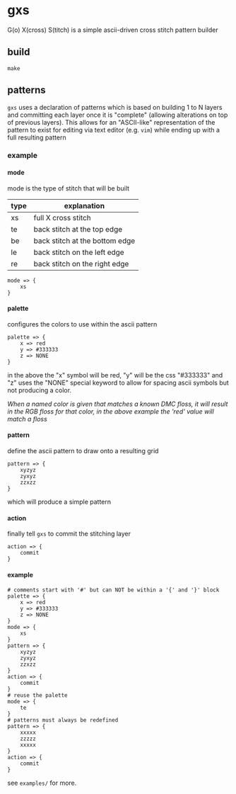 gxs
===

G(o) X(cross) S(titch) is a simple ascii-driven cross stitch pattern builder

## build

```
make
```

## patterns

`gxs` uses a declaration of patterns which is based on building 1 to N layers
and committing each layer once it is "complete" (allowing alterations on top of previous layers).
This allows for an "ASCII-like" representation of the pattern to exist for editing via text editor
(e.g. `vim`) while ending up with a full resulting pattern

### example

#### mode

mode is the type of stitch that will be built

| type | explanation |
| ---  | ---         |
| xs   | full X cross stitch |
| te   | back stitch at the top edge |
| be   | back stitch at the bottom edge |
| le   | back stitch on the left edge |
| re   | back stitch on the right edge |

```
mode => {
    xs
}
```

#### palette

configures the colors to use within the ascii pattern

```
palette => {
    x => red
    y => #333333
    z => NONE
}
```

in the above the "x" symbol will be red, "y" will be the css "#333333" and "z"
uses the "NONE" special keyword to allow for spacing ascii symbols but not producing a
color.

_When a named color is given that matches a known DMC floss, it will result in the
RGB floss for that color, in the above example the 'red' value will match a floss_

#### pattern

define the ascii pattern to draw onto a resulting grid

```
pattern => {
    xyzyz
    zyxyz
    zzxzz
}
```

which will produce a simple pattern

#### action

finally tell `gxs` to commit the stitching layer

```
action => {
    commit
}
```

#### example

```
# comments start with '#' but can NOT be within a '{' and '}' block
palette => {
    x => red
    y => #333333
    z => NONE
}
mode => {
    xs
}
pattern => {
    xyzyz
    zyxyz
    zzxzz
}
action => {
    commit
}
# reuse the palette
mode => {
    te
}
# patterns must always be redefined
pattern => {
    xxxxx
    zzzzz
    xxxxx
}
action => {
    commit
}
```

see `examples/` for more.
